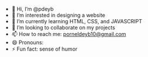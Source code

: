 - 👋 Hi, I’m @pdeyb
- 👀 I’m interested in designing a website
- 🌱 I’m currently learning HTML, CSS, and JAVASCRIPT
- 💞️ I’m looking to collaborate on my projects
- 📫 How to reach me: porneldeyb10@gmail.com
- 😄 Pronouns: 
- ⚡ Fun fact: sense of humor

<!---
pdeyb/pdeyb is a ✨ special ✨ repository because its `README.md` (this file) appears on your GitHub profile.
You can click the Preview link to take a look at your changes.
--->
